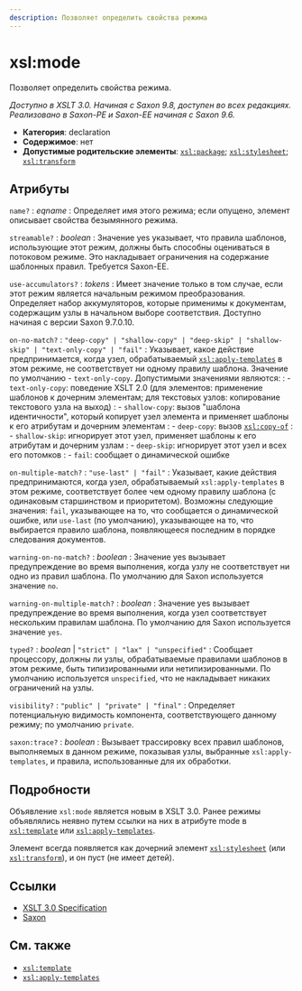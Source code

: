 ```yaml
---
description: Позволяет определить свойства режима
---
```


# xsl:mode

Позволяет определить свойства режима.

_Доступно в XSLT 3.0. Начиная с Saxon 9.8, доступен во всех редакциях. Реализовано в Saxon-PE и Saxon-EE начиная с Saxon 9.6._

-   **Категория**: declaration
-   **Содержимое**: нет
-   **Допустимые родительские элементы**: [`xsl:package`](xsl-package.md); [`xsl:stylesheet`](xsl-stylesheet.md); [`xsl:transform`](xsl-transform.md)

## Атрибуты

`name?`
: _eqname_
: Определяет имя этого режима; если опущено, элемент описывает свойства безымянного режима.

`streamable?`
: _boolean_
: Значение yes указывает, что правила шаблонов, использующие этот режим, должны быть способны оцениваться в потоковом режиме. Это накладывает ограничения на содержание шаблонных правил. Требуется Saxon-EE.

`use-accumulators?`
: _tokens_
: Имеет значение только в том случае, если этот режим является начальным режимом преобразования. Определяет набор аккумуляторов, которые применимы к документам, содержащим узлы в начальном выборе соответствия. Доступно начиная с версии Saxon 9.7.0.10.

`on-no-match?`
: `"deep-copy" | "shallow-copy" | "deep-skip" | "shallow-skip" | "text-only-copy" | "fail"`
: Указывает, какое действие предпринимается, когда узел, обрабатываемый [`xsl:apply-templates`](xsl-apply-templates.md) в этом режиме, не соответствует ни одному правилу шаблона. Значение по умолчанию - `text-only-copy`. Допустимыми значениями являются:
: - `text-only-copy`: поведение XSLT 2.0 (для элементов: применение шаблонов к дочерним элементам; для текстовых узлов: копирование текстового узла на выход)
: - `shallow-copy`: вызов "шаблона идентичности", который копирует узел элемента и применяет шаблоны к его атрибутам и дочерним элементам
: - `deep-copy`: вызов [`xsl:copy-of`](xsl-copy-of.md)
: - `shallow-skip`: игнорирует этот узел, применяет шаблоны к его атрибутам и дочерним узлам
: - `deep-skip`: игнорирует этот узел и всех его потомков
: - `fail`: сообщает о динамической ошибке

`on-multiple-match?`
: `"use-last" | "fail"`
: Указывает, какие действия предпринимаются, когда узел, обрабатываемый `xsl:apply-templates` в этом режиме, соответствует более чем одному правилу шаблона (с одинаковым старшинством и приоритетом). Возможны следующие значения: `fail`, указывающее на то, что сообщается о динамической ошибке, или `use-last` (по умолчанию), указывающее на то, что выбирается правило шаблона, появляющееся последним в порядке следования документов.

`warning-on-no-match?`
: _boolean_
: Значение yes вызывает предупреждение во время выполнения, когда узлу не соответствует ни одно из правил шаблона. По умолчанию для Saxon используется значение `no`.

`warning-on-multiple-match?`
: _boolean_
: Значение yes вызывает предупреждение во время выполнения, когда узел соответствует нескольким правилам шаблона. По умолчанию для Saxon используется значение `yes`.

`typed?`
: _boolean_ | `"strict" | "lax" | "unspecified"`
: Сообщает процессору, должны ли узлы, обрабатываемые правилами шаблонов в этом режиме, быть типизированными или нетипизированными. По умолчанию используется `unspecified`, что не накладывает никаких ограничений на узлы.

`visibility?`
: `"public" | "private" | "final"`
: Определяет потенциальную видимость компонента, соответствующего данному режиму; по умолчанию `private`.

`saxon:trace?`
: _boolean_
: Вызывает трассировку всех правил шаблонов, выполняемых в данном режиме, показывая узлы, выбранные `xsl:apply-templates`, и правила, использованные для их обработки.

## Подробности

Объявление `xsl:mode` является новым в XSLT 3.0. Ранее режимы объявлялись неявно путем ссылки на них в атрибуте mode в [`xsl:template`](xsl-template.md) или [`xsl:apply-templates`](xsl-apply-templates.md).

Элемент всегда появляется как дочерний элемент [`xsl:stylesheet`](xsl-stylesheet.md) (или [`xsl:transform`](xsl-transform.md)), и он пуст (не имеет детей).

## Ссылки

-   [XSLT 3.0 Specification](http://www.w3.org/TR/xslt-30/#element-mode)
-   [Saxon](https://www.saxonica.com/html/documentation/xsl-elements/mode.html)

## См. также

-   [`xsl:template`](xsl-template.md)
-   [`xsl:apply-templates`](xsl-apply-templates.md)
